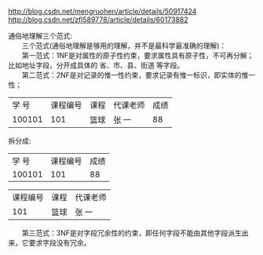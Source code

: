<a href="http://blog.csdn.net/mengruohen/article/details/50917424">http://blog.csdn.net/mengruohen/article/details/50917424</a>
<a href="http://blog.csdn.net/zfl589778/article/details/60173882">http://blog.csdn.net/zfl589778/article/details/60173882</a>

<p>通俗地理解三个范式:<br/>
　　三个范式(通俗地理解是够用的理解，并不是最科学最准确的理解)： <br/>
　　第一范式：1NF是对属性的原子性约束，要求属性具有原子性，不可再分解；比如地址字段，分开成具体的 省、市、县、街道 等字段。<br/>
　　第二范式：2NF是对记录的惟一性约束，要求记录有惟一标识，即实体的惟一性； <br/>
</p>
<table>
    <tr>
        <td>学  号</td>
        <td>课程编号</td>
        <td>课程</td>
        <td>代课老师</td>
        <td>成绩</td>
    </tr>
    <tr>
        <td>100101</td>
        <td>101</td>
        <td>篮球</td>
        <td>张 一</td>
        <td>88</td>
    </tr>
</table>
拆分成:
<table>
    <tr>
        <td>学  号</td>
        <td>课程编号</td>
        <td>成绩</td>
    </tr>
    <tr>
        <td>100101</td>
        <td>101</td>
        <td>88</td>
    </tr>
</table>
<table>
    <tr>
        <td>课程编号</td>
        <td>课程</td>
        <td>代课老师</td>
    </tr>
    <tr>
        <td>101</td>
        <td>篮球</td>
        <td>张 一</td>
    </tr>
</table>
                       
　　第三范式：3NF是对字段冗余性的约束，即任何字段不能由其他字段派生出来，它要求字段没有冗余。 
